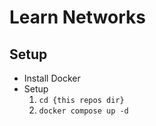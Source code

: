 # Learn Networks

## Setup
  - Install Docker
  - Setup
    1. ```cd {this repos dir}```
    2. ```docker compose up -d```